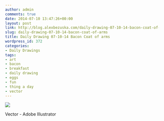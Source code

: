 ```yaml
---
author: admin
comments: true
date: 2014-07-10 13:47:26+00:00
layout: post
link: http://blog.alexbezuska.com/daily-drawing-07-10-14-bacon-coat-of-arms/
slug: daily-drawing-07-10-14-bacon-coat-of-arms
title: Daily Drawing 07-10-14 Bacon Coat of arms
wordpress_id: 372
categories:
- Daily Drawings
tags:
- art
- bacon
- breakfast
- daily drawing
- eggs
- fun
- thing a day
- vector
---
```


![](http://fc01.deviantart.net/fs70/i/2014/191/4/b/breakfast_shield___bacon_coat_of_arms_by_abezuska-d7q1wa6.png)


Vector - Adobe Illustrator
